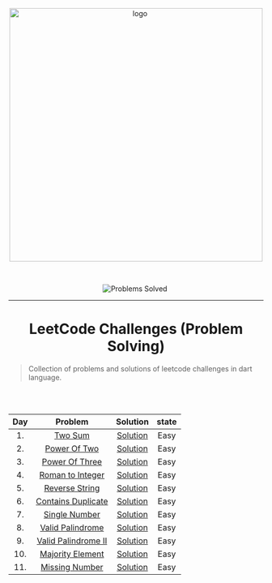 <p align="center">
<img src="https://assets.leetcode.com/static_assets/public/webpack_bundles/images/logo-dark.e99485d9b.svg" width="500" alt="logo"></a>
</p>

[//]: # (<img src="https://badges.frapsoft.com/os/v2/open-source.svg?v=103" alt="Open Source Love">)

<br/>

<p align="center">
<img src="https://img.shields.io/badge/Problems%20Solved-11-sucess.svg" alt="Problems Solved">
<img src="https://img.shields.io/badge/Language-Dart-blue.svg" alt="">
</p>


---
<h1 align="center">LeetCode Challenges (Problem Solving)</h1> 

> Collection of problems and solutions of leetcode challenges in dart language.

<br/><br/>                                                     


| Day |                                                             Problem                                                             |                                        Solution                                         | state  |
|:---:|:-------------------------------------------------------------------------------------------------------------------------------:|:---------------------------------------------------------------------------------------:|:------:|
| 1.  |                                 [Two Sum](https://leetcode.com/problems/two-sum/)                                 | [Solution](https://github.com/ZEM-Kamel/LeetCode-Challenges-Problem-Solving/blob/main/lib/Two%20Sum%20(Challange%201).dart)  |  Easy  |
| 2.  |                            [Power Of Two](https://leetcode.com/problems/power-of-two/)                            | [Solution](https://github.com/ZEM-Kamel/LeetCode-Challenges-Problem-Solving/blob/main/lib/Power%20Of%20Two%20(Challange%202).dart)  |  Easy  |
| 3.  |                          [Power Of Three](https://leetcode.com/problems/power-of-three/)                          | [Solution](https://github.com/ZEM-Kamel/LeetCode-Challenges-Problem-Solving/blob/main/lib/Power%20Of%20Three%20(Challange%203).dart)  |  Easy  |
| 4.  |                               [Roman to Integer](https://leetcode.com/problems/roman-to-integer/)                 | [Solution](https://github.com/ZEM-Kamel/LeetCode-Challenges-Problem-Solving/blob/main/lib/Roman%20To%20Integer%20(Challange%204).dart)  |  Easy  |
| 5.  |                            [Reverse String](https://leetcode.com/problems/reverse-string/)              | [Solution](https://github.com/ZEM-Kamel/LeetCode-Challenges-Problem-Solving/blob/main/lib/Reverse%20String%20(Chalange%205).dart)  |  Easy  |       
| 6.  |                              [Contains Duplicate](https://leetcode.com/problems/contains-duplicate/)                | [Solution](https://github.com/ZEM-Kamel/LeetCode-Challenges-Problem-Solving/blob/main/lib/Contains%20Duplicate%20(Challange%206).dart)  |  Easy  |
| 7.  |                              [Single Number](https://leetcode.com/problems/single-number/)                | [Solution](https://github.com/ZEM-Kamel/LeetCode-Challenges-Problem-Solving/blob/main/lib/Single%20Number%20(Challange%207).dart)  |  Easy  |
| 8.  |                              [Valid Palindrome](https://leetcode.com/problems/valid-palindrome/)                | [Solution](https://github.com/ZEM-Kamel/LeetCode-Challenges-Problem-Solving/blob/main/lib/Valid%20Palindrome%20(Challange%208).dart)  |  Easy  |
| 9.  |                              [Valid Palindrome II](https://leetcode.com/problems/valid-palindrome-ii/)                | [Solution](https://github.com/ZEM-Kamel/LeetCode-Challenges-Problem-Solving/blob/main/lib/Valid%20Palindrome%20ii%20(Challange%209).dart)  |  Easy  |
| 10.  |                              [Majority Element](https://leetcode.com/problems/majority-element/)                | [Solution](https://github.com/ZEM-Kamel/LeetCode-Challenges-Problem-Solving/blob/main/lib/Majority%20Element%20(Challange%2010).dart)  |  Easy  |
| 11.  |                              [Missing Number](https://leetcode.com/problems/missing-number/)                | [Solution](https://github.com/ZEM-Kamel/LeetCode-Challenges-Problem-Solving/blob/main/lib/Missing%20Number%20(Challange%2011).dart)  |  Easy  |
